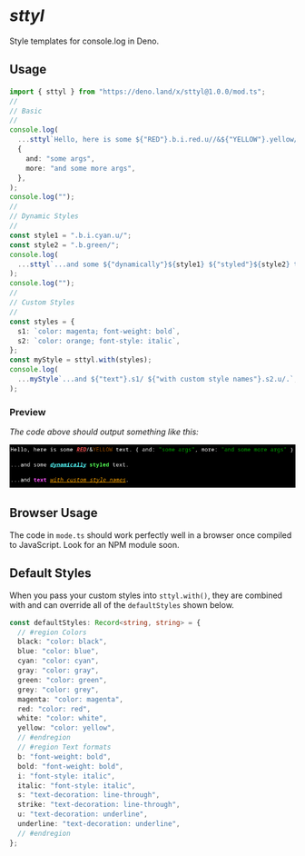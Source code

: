 # _s**tty**l_

Style templates for console.log in Deno.

## Usage

```ts
import { sttyl } from "https://deno.land/x/sttyl@1.0.0/mod.ts";
//
// Basic
//
console.log(
  ...sttyl`Hello, here is some ${"RED"}.b.i.red.u//&${"YELLOW"}.yellow/ text.`,
  {
    and: "some args",
    more: "and some more args",
  },
);
console.log("");
//
// Dynamic Styles
//
const style1 = ".b.i.cyan.u/";
const style2 = ".b.green/";
console.log(
  ...sttyl`...and some ${"dynamically"}${style1} ${"styled"}${style2} text.`,
);
console.log("");
//
// Custom Styles
//
const styles = {
  s1: `color: magenta; font-weight: bold`,
  s2: `color: orange; font-style: italic`,
};
const myStyle = sttyl.with(styles);
console.log(
  ...myStyle`...and ${"text"}.s1/ ${"with custom style names"}.s2.u/.`,
);
```

### Preview

_The code above should output something like this:_

![Image of console text output styled with sttyl](preview.png "sttyl output")

## Browser Usage

The code in `mode.ts` should work perfectly well in a browser once compiled to
JavaScript. Look for an NPM module soon.

## Default Styles

When you pass your custom styles into `sttyl.with()`, they are combined with and
can override all of the `defaultStyles` shown below.

```ts
const defaultStyles: Record<string, string> = {
  // #region Colors
  black: "color: black",
  blue: "color: blue",
  cyan: "color: cyan",
  gray: "color: gray",
  green: "color: green",
  grey: "color: grey",
  magenta: "color: magenta",
  red: "color: red",
  white: "color: white",
  yellow: "color: yellow",
  // #endregion
  // #region Text formats
  b: "font-weight: bold",
  bold: "font-weight: bold",
  i: "font-style: italic",
  italic: "font-style: italic",
  s: "text-decoration: line-through",
  strike: "text-decoration: line-through",
  u: "text-decoration: underline",
  underline: "text-decoration: underline",
  // #endregion
};
```
